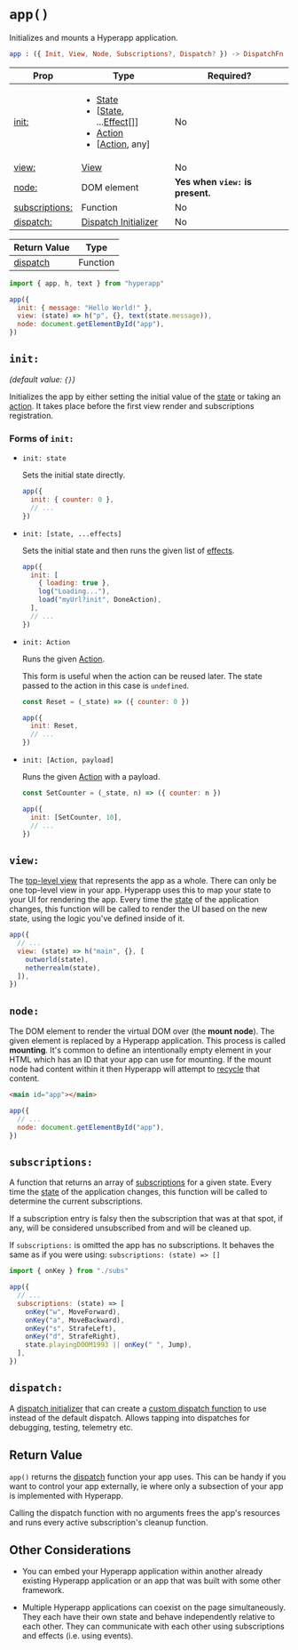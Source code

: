 # `app()`

Initializes and mounts a Hyperapp application.

```elm
app : ({ Init, View, Node, Subscriptions?, Dispatch? }) -> DispatchFn
```

| Prop                             | Type                                                                        | Required?                        |
| -------------------------------- | --------------------------------------------------------------------------- | -------------------------------- |
| [init:](#init)                   | <ul><li>[State](../architecture/state.md)</li><li>[[State](../architecture/state.md), ...[Effect](../architecture/effects.md)[]]</li><li>[Action](../architecture/actions.md)</li><li>[[Action](../architecture/actions.md), any]</li></ul> | No                               |
| [view:](#view)                   | [View](../architecture/views.md)                                            | No                               |
| [node:](#node)                   | DOM element                                                                 | **Yes when `view:` is present.** |
| [subscriptions:](#subscriptions) | Function                                                                    | No                               |
| [dispatch:](#dispatch)           | [Dispatch Initializer](../architecture/dispatch.md#dispatch-initializer)    | No                               |

| Return Value                            | Type     |
| --------------------------------------- | -------- |
| [dispatch](../architecture/dispatch.md) | Function |

```js
import { app, h, text } from "hyperapp"

app({
  init: { message: "Hello World!" },
  view: (state) => h("p", {}, text(state.message)),
  node: document.getElementById("app"),
})
```

## `init:`

_(default value: `{}`)_

Initializes the app by either setting the initial value of the [state](../architecture/state.md) or taking an [action](../architecture/actions.md). It takes place before the first view render and subscriptions registration.

### Forms of `init:`

- `init: state`

  Sets the initial state directly.

  ```js
  app({
    init: { counter: 0 },
    // ...
  })
  ```

- `init: [state, ...effects]`

  Sets the initial state and then runs the given list of [effects](../architecture/effects.md).

  ```js
  app({
    init: [
      { loading: true },
      log("Loading..."),
      load("myUrl?init", DoneAction),
    ],
    // ...
  })
  ```

- `init: Action`

  Runs the given [Action](../architecture/actions.md).

  This form is useful when the action can be reused later. The state passed to the action in this case is `undefined`.

  ```js
  const Reset = (_state) => ({ counter: 0 })

  app({
    init: Reset,
    // ...
  })
  ```

- `init: [Action, payload]`

  Runs the given [Action](../architecture/actions.md) with a payload.

  ```js
  const SetCounter = (_state, n) => ({ counter: n })

  app({
    init: [SetCounter, 10],
    // ...
  })
  ```

## `view:`

The [top-level view](../architecture/views.md#top-level-view) that represents the app as a whole. There can only be one top-level view in your app. Hyperapp uses this to map your state to your UI for rendering the app. Every time the [state](../architecture/state.md) of the application changes, this function will be called to render the UI based on the new state, using the logic you've defined inside of it.

```js
app({
  // ...
  view: (state) => h("main", {}, [
    outworld(state),
    netherrealm(state),
  ]),
})
```

<!-- "Outworld" and "Netherrealm" are two of several realms in the "Mortal Kombat" videogame series. -->

## `node:`

The DOM element to render the virtual DOM over (the **mount node**). The given element is replaced by a Hyperapp application. This process is called **mounting**. It's common to define an intentionally empty element in your HTML which has an ID that your app can use for mounting. If the mount node had content within it then Hyperapp will attempt to [recycle](../architecture/views.md#recycling) that content.

```html
<main id="app"></main>
```

```js
app({
  // ...
  node: document.getElementById("app"),
})
```

## `subscriptions:`

A function that returns an array of [subscriptions](../architecture/subscriptions.md) for a given state. Every time the [state](../architecture/state.md) of the application changes, this function will be called to determine the current subscriptions.

If a subscription entry is falsy then the subscription that was at that spot, if any, will be considered unsubscribed from and will be cleaned up.

If `subscriptions:` is omitted the app has no subscriptions. It behaves the same as if you were using: `subscriptions: (state) => []`

```js
import { onKey } from "./subs"

app({
  // ...
  subscriptions: (state) => [
    onKey("w", MoveForward),
    onKey("a", MoveBackward),
    onKey("s", StrafeLeft),
    onKey("d", StrafeRight),
    state.playingDOOM1993 || onKey(" ", Jump),
  ],
})
```

<!-- The 1993 videogame DOOM did not have jumping as a movement option. -->

## `dispatch:`

A [dispatch initializer](../architecture/dispatch.md#dispatch-initializer) that can create a [custom dispatch function](../architecture/dispatch.md#custom-dispatching) to use instead of the default dispatch. Allows tapping into dispatches for debugging, testing, telemetry etc.

## Return Value

`app()` returns the [dispatch](../architecture/dispatch.md) function your app uses. This can be handy if you want to control your app externally, ie where only a subsection of your app is implemented with Hyperapp.

Calling the dispatch function with no arguments frees the app's resources and runs every active subscription's cleanup function.

## Other Considerations

- You can embed your Hyperapp application within another already existing Hyperapp application or an app that was built with some other framework.

- Multiple Hyperapp applications can coexist on the page simultaneously. They each have their own state and behave independently relative to each other. They can communicate with each other using subscriptions and effects (i.e. using events).
